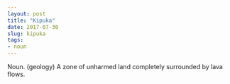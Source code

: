 ```yaml
---
layout: post
title: "Kipuka"
date: 2017-07-30
slug: kipuka
tags:
- noun
---
```


Noun. (geology) A zone of unharmed land completely surrounded by lava flows.
